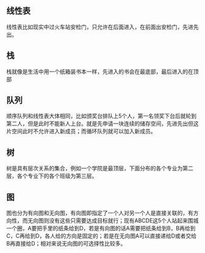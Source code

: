 ## 线性表
线性表比如现实中过火车站安检门，只允许在后面进入，在前面出安检门，先进先出。

## 栈
栈就像是生活中用一个纸箱装书本一样，先进入的书会在最底部，最后进入的在顶部

## 队列
顺序队列和线性表大体相同，比如颁奖台排队上5个人，第一名领奖下台后就轮到第二人，但是此时不能新人上台。就是先申请一块连续的储存空间，先进先出但这片空间此时不允许进入新成员；而循环队列就可以加入新成员。

## 树
树是具有层次关系的集合，例如一个学院是最顶层，下面分布的各个专业为第二层，各个专业下的各个班级为第三层。

## 图
图也分为有向图和无向图，有向图即指定了一个人对另一个人是直接关联的，有方向性，而无向图则没有这些只需要达成目标就行；现有ABCDE这5个人站起来围城一个圈，A要把手里的纸条给到D，若是有向图的话A需要把纸条给到B，B再给到C，C再给到D，各人给的方向是固定的；若是在无向图A可以直接递给D或者交给B再直接给D；相对来说无向图的可选择性比较多。